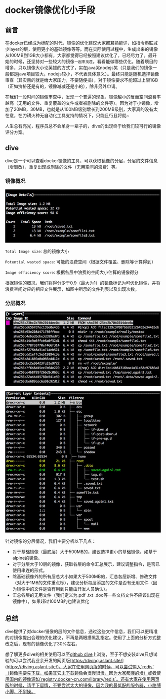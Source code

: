 # docker镜像优化小手段

## 前言

在docker已经成为标配的时代，镜像的优化建议大家都耳熟能详，如指令串联减少layer的层，使用更小的基础镜像等等。而在实际使用过程中，生成出来的镜像从100MB到1GB大小都有，大家都觉得已经按照建议优化了，已经尽力了。最开始的时候，还坚持对一些较大的镜像`一起来找茬`，看看能做哪些优化。随着项目的增多，只以镜像大小论英雄的方式了，实在java哭nodejs笑（只是我们的镜像一般都是java项目较大，nodejs较小，不代表具体意义）。最终只能是随机选择镜像审查（其实目的就是给大家压力，不要随便搞），对于镜像要求不能超过上限1GB（正如挤挤还是有的，镜像减减还是小的），除非另外申请。

在我们一段时间的镜像审查中，发现一个普遍的现象，镜像越小的反而空间浪费率越高（无用的文件、重复覆盖的文件或者被删除的文件等）。因为对于小镜像，增加了20MB，30MB，也就是从100MB级别增长到200MB级别，大家真的没有太在意，在刀耕火种无自动化工具支持的情况下，只能且行且将就~

人生总有亮光，程序员总不会单身一辈子的，dive的出现终于给我们较可行的镜像评分方案。

## dive

dive是一个可以查看docker镜像的工具，可以获取镜像的分层，分层的文件信息（增删改），重复出现或删除的文件（无用空间的浪费）等。

### 镜像概况

![](./dive/image-detail.jpg)

`Total Image size`: 总的镜像大小

`Potential wasted space`: 可能的浪费空间（根据文件覆盖、删除等计算得到）

`Image efficiency score`: 根据各层中浪费的空间大小估算的镜像得分


根据镜像的概况，我们将得分少于0.9（最大为1）的镜像标记为可优化镜像，并将浪费空间对应的相应文件展示，如图中所示的文件列表以及出现次数。

### 分层概况

![](./dive/layer-detail.jpg)

![](./dive/current-layer.jpg)

针对镜像的分层情况，我们主要分析以下几点：

- 对于基础镜像（最底层）大于500MB的，建议选择更小的基础镜像，如基于alpine的镜像。
- 对于分层大于10层的镜像，获取各层的命令汇总展示，建议调整指令，是否已使用串连的形式。
- 除基础镜像外的所有层总大小如果大于500MB的，汇总各层新增、修改文件（对大于1MB的文件重点标），建议分析每层添加的文件是否有无用文件（因为镜像中的文件是否有用到只能由开发人员确认）。
- 汇总各层的无用文件（我们定义为.pdf .txt .doc等一些文档文件不应该出现在镜像中），如果超过100MB的也建议优化

## 总结

dive提供了对docker镜像的层的文件信息，通过这些文件信息，我们可以更精准的对镜像提出合理的优化建议，不再是两眼摸黑乱指定。使用了上面的分析方式整改之后，现有的镜像优化了30%左右。

想了解更多dive的相关使用可以至[github dive](https://github.com/wagoodman/dive)上浏览，至于不想安装dive只想试验的可以尝试我业余开发的网页版[https://diving.aslant.site/](https://diving.aslant.site/)。大家在使用网页版的时候，可以尝试输入`redis`（镜像需要先下载，如果其它未下载镜像会很慢很慢，因为大家都懂的墙）或者使用国内的镜像源如`registry.docker-cn.com/library/redis`。还有大家在使用网页版的时候，请手下留情，不要尝试太大的镜像，因为我的最低配的服务器，小胳膊小脚，不耐操。
